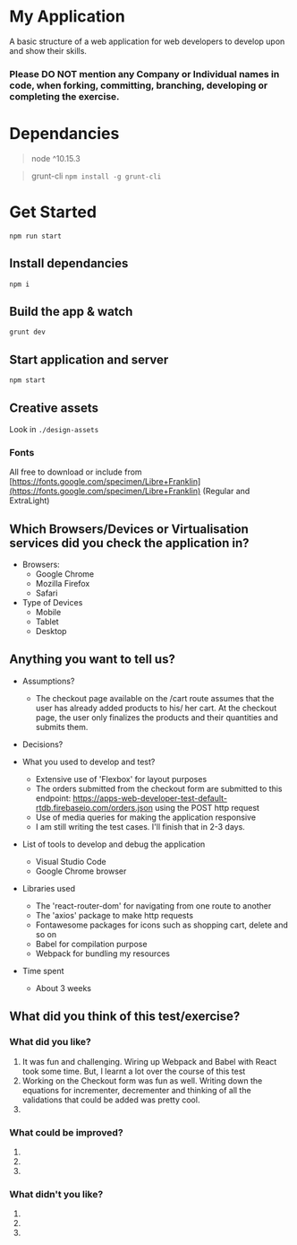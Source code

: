 # My Application

A basic structure of a web application for web developers to develop upon and show their skills.

### Please DO NOT mention any Company or Individual names in code, when forking, committing, branching, developing or completing the exercise. 

# Dependancies
> node ^10.15.3

> grunt-cli ```npm install -g grunt-cli```

# Get Started

```
npm run start
```

## Install dependancies
```
npm i
``` 

## Build the app & watch
```
grunt dev
```

## Start application and server
```
npm start
```

## Creative assets  
Look in ```./design-assets```

### Fonts
All free to download or include from [https://fonts.google.com/specimen/Libre+Franklin](https://fonts.google.com/specimen/Libre+Franklin) (Regular and ExtraLight)

## Which Browsers/Devices or Virtualisation services did you check the application in?
- Browsers:
    - Google Chrome
    - Mozilla Firefox
    - Safari
- Type of Devices
    - Mobile
    - Tablet
    - Desktop


## Anything you want to tell us?
- Assumptions?
    - The checkout page available on the /cart route assumes that the user has already added products to his/ her cart. At the checkout page, the user only finalizes the products and their quantities and submits them.
- Decisions?
- What you used to develop and test?
    - Extensive use of 'Flexbox' for layout purposes
    - The orders submitted from the checkout form are submitted to this endpoint: https://apps-web-developer-test-default-rtdb.firebaseio.com/orders.json using the POST http request
    - Use of media queries for making the application responsive
    - I am still writing the test cases. I'll finish that in 2-3 days.

- List of tools to develop and debug the application
    - Visual Studio Code
    - Google Chrome browser

- Libraries used
    - The 'react-router-dom' for navigating from one route to another
    - The 'axios' package to make http requests
    - Fontawesome packages for icons such as shopping cart, delete and so on
    - Babel for compilation purpose
    - Webpack for bundling my resources

- Time spent
    - About 3 weeks

## What did you think of this test/exercise?
### What did you like?
1. It was fun and challenging. Wiring up Webpack and Babel with React took some time. But, I learnt a lot over the course of this test
2. Working on the Checkout form was fun as well. Writing down the equations for incrementer, decrementer and thinking of all the validations that could be added was pretty cool.
3.

### What could be improved?
1.
2.
3.

### What didn't you like?
1.
2.
3.
